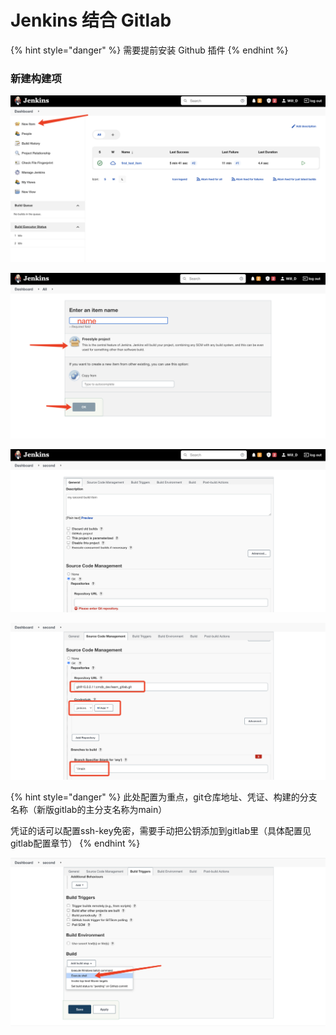 # Jenkins 结合 Gitlab

{% hint style="danger" %}
需要提前安装 Github 插件
{% endhint %}

### 新建构建项

![](<../../../.gitbook/assets/image (54).png>)

![](<../../../.gitbook/assets/image (39).png>)

![](<../../../.gitbook/assets/image (13) (1).png>)

![](<../../../.gitbook/assets/image (57).png>)

{% hint style="danger" %}
此处配置为重点，git仓库地址、凭证、构建的分支名称（新版gitlab的主分支名称为main）

凭证的话可以配置ssh-key免密，需要手动把公钥添加到gitlab里（具体配置见gitlab配置章节）
{% endhint %}

![此处为执行的shell命令](<../../../.gitbook/assets/image (121).png>)
